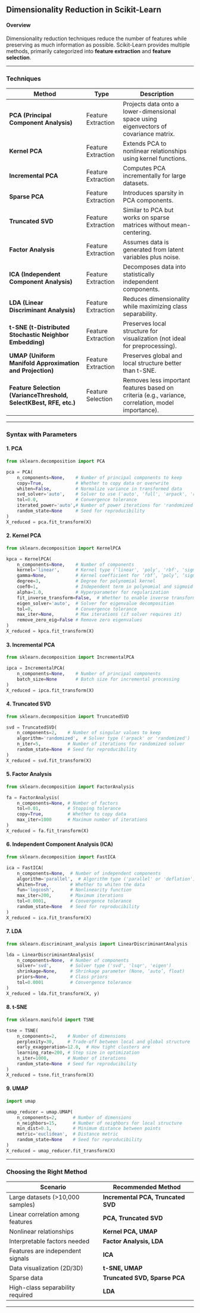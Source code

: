 ## Dimensionality Reduction in Scikit-Learn  

#### Overview  
Dimensionality reduction techniques reduce the number of features while preserving as much information as possible. Scikit-Learn provides multiple methods, primarily categorized into **feature extraction** and **feature selection**.

---

### Techniques  

| Method                  | Type              | Description |
|-------------------------|------------------|-------------|
| **PCA (Principal Component Analysis)** | Feature Extraction | Projects data onto a lower-dimensional space using eigenvectors of covariance matrix. |
| **Kernel PCA** | Feature Extraction | Extends PCA to nonlinear relationships using kernel functions. |
| **Incremental PCA** | Feature Extraction | Computes PCA incrementally for large datasets. |
| **Sparse PCA** | Feature Extraction | Introduces sparsity in PCA components. |
| **Truncated SVD** | Feature Extraction | Similar to PCA but works on sparse matrices without mean-centering. |
| **Factor Analysis** | Feature Extraction | Assumes data is generated from latent variables plus noise. |
| **ICA (Independent Component Analysis)** | Feature Extraction | Decomposes data into statistically independent components. |
| **LDA (Linear Discriminant Analysis)** | Feature Extraction | Reduces dimensionality while maximizing class separability. |
| **t-SNE (t-Distributed Stochastic Neighbor Embedding)** | Feature Extraction | Preserves local structure for visualization (not ideal for preprocessing). |
| **UMAP (Uniform Manifold Approximation and Projection)** | Feature Extraction | Preserves global and local structure better than t-SNE. |
| **Feature Selection (VarianceThreshold, SelectKBest, RFE, etc.)** | Feature Selection | Removes less important features based on criteria (e.g., variance, correlation, model importance). |

---

### Syntax with Parameters  

#### **1. PCA**
```python
from sklearn.decomposition import PCA

pca = PCA(
    n_components=None,    # Number of principal components to keep
    copy=True,            # Whether to copy data or overwrite
    whiten=False,         # Normalize variance in transformed data
    svd_solver='auto',    # Solver to use ('auto', 'full', 'arpack', 'randomized')
    tol=0.0,              # Convergence tolerance
    iterated_power='auto',# Number of power iterations for 'randomized' solver
    random_state=None     # Seed for reproducibility
)
X_reduced = pca.fit_transform(X)
```

#### **2. Kernel PCA**
```python
from sklearn.decomposition import KernelPCA

kpca = KernelPCA(
    n_components=None,    # Number of components
    kernel='linear',      # Kernel type ('linear', 'poly', 'rbf', 'sigmoid', etc.)
    gamma=None,           # Kernel coefficient for ‘rbf’, ‘poly’, ‘sigmoid’
    degree=3,             # Degree for polynomial kernel
    coef0=1,              # Independent term in polynomial and sigmoid kernels
    alpha=1.0,            # Hyperparameter for regularization
    fit_inverse_transform=False,  # Whether to enable inverse transform
    eigen_solver='auto',  # Solver for eigenvalue decomposition
    tol=0,                # Convergence tolerance
    max_iter=None,        # Max iterations (if solver requires it)
    remove_zero_eig=False # Remove zero eigenvalues
)
X_reduced = kpca.fit_transform(X)
```

#### **3. Incremental PCA**
```python
from sklearn.decomposition import IncrementalPCA

ipca = IncrementalPCA(
    n_components=None,    # Number of principal components
    batch_size=None       # Batch size for incremental processing
)
X_reduced = ipca.fit_transform(X)
```

#### **4. Truncated SVD**
```python
from sklearn.decomposition import TruncatedSVD

svd = TruncatedSVD(
    n_components=2,    # Number of singular values to keep
    algorithm='randomized',  # Solver type ('arpack' or 'randomized')
    n_iter=5,          # Number of iterations for randomized solver
    random_state=None  # Seed for reproducibility
)
X_reduced = svd.fit_transform(X)
```

#### **5. Factor Analysis**
```python
from sklearn.decomposition import FactorAnalysis

fa = FactorAnalysis(
    n_components=None, # Number of factors
    tol=0.01,          # Stopping tolerance
    copy=True,         # Whether to copy data
    max_iter=1000      # Maximum number of iterations
)
X_reduced = fa.fit_transform(X)
```

#### **6. Independent Component Analysis (ICA)**
```python
from sklearn.decomposition import FastICA

ica = FastICA(
    n_components=None,  # Number of independent components
    algorithm='parallel',  # Algorithm type ('parallel' or 'deflation')
    whiten=True,        # Whether to whiten the data
    fun='logcosh',      # Nonlinearity function
    max_iter=200,       # Maximum iterations
    tol=0.0001,         # Convergence tolerance
    random_state=None   # Seed for reproducibility
)
X_reduced = ica.fit_transform(X)
```

#### **7. LDA**
```python
from sklearn.discriminant_analysis import LinearDiscriminantAnalysis

lda = LinearDiscriminantAnalysis(
    n_components=None,  # Number of components
    solver='svd',       # Solver type ('svd', 'lsqr', 'eigen')
    shrinkage=None,     # Shrinkage parameter (None, ‘auto’, float)
    priors=None,        # Class priors
    tol=0.0001          # Convergence tolerance
)
X_reduced = lda.fit_transform(X, y)
```

#### **8. t-SNE**
```python
from sklearn.manifold import TSNE

tsne = TSNE(
    n_components=2,    # Number of dimensions
    perplexity=30,     # Trade-off between local and global structure
    early_exaggeration=12.0,  # How tight clusters are
    learning_rate=200, # Step size in optimization
    n_iter=1000,       # Number of iterations
    random_state=None  # Seed for reproducibility
)
X_reduced = tsne.fit_transform(X)
```

#### **9. UMAP**
```python
import umap

umap_reducer = umap.UMAP(
    n_components=2,      # Number of dimensions
    n_neighbors=15,      # Number of neighbors for local structure
    min_dist=0.1,        # Minimum distance between points
    metric='euclidean',  # Distance metric
    random_state=None    # Seed for reproducibility
)
X_reduced = umap_reducer.fit_transform(X)
```

---

### **Choosing the Right Method**  

| Scenario | Recommended Method |
|----------|--------------------|
| Large datasets (>10,000 samples) | **Incremental PCA, Truncated SVD** |
| Linear correlation among features | **PCA, Truncated SVD** |
| Nonlinear relationships | **Kernel PCA, UMAP** |
| Interpretable factors needed | **Factor Analysis, LDA** |
| Features are independent signals | **ICA** |
| Data visualization (2D/3D) | **t-SNE, UMAP** |
| Sparse data | **Truncated SVD, Sparse PCA** |
| High-class separability required | **LDA** |

---